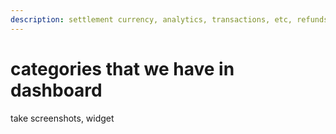 ```yaml
---
description: settlement currency, analytics, transactions, etc, refunds
---
```


# categories that we have in dashboard

take screenshots, widget
